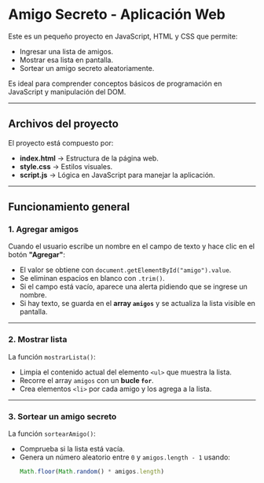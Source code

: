 # Amigo Secreto - Aplicación Web

Este es un pequeño proyecto en JavaScript, HTML y CSS que permite:
- Ingresar una lista de amigos.
- Mostrar esa lista en pantalla.
- Sortear un amigo secreto aleatoriamente.

Es ideal para comprender conceptos básicos de programación en JavaScript y manipulación del DOM.

---

## Archivos del proyecto
El proyecto está compuesto por:

- **index.html** → Estructura de la página web.
- **style.css** → Estilos visuales.
- **script.js** → Lógica en JavaScript para manejar la aplicación.

---

## Funcionamiento general

### 1. **Agregar amigos**
Cuando el usuario escribe un nombre en el campo de texto y hace clic en el botón **"Agregar"**:
- El valor se obtiene con `document.getElementById("amigo").value`.
- Se eliminan espacios en blanco con `.trim()`.
- Si el campo está vacío, aparece una alerta pidiendo que se ingrese un nombre.
- Si hay texto, se guarda en el **array `amigos`** y se actualiza la lista visible en pantalla.

---

### 2. **Mostrar lista**
La función `mostrarLista()`:
- Limpia el contenido actual del elemento `<ul>` que muestra la lista.
- Recorre el array `amigos` con un **bucle `for`**.
- Crea elementos `<li>` por cada amigo y los agrega a la lista.

---

### 3. **Sortear un amigo secreto**
La función `sortearAmigo()`:
- Comprueba si la lista está vacía.
- Genera un número aleatorio entre `0` y `amigos.length - 1` usando:
  ```js
  Math.floor(Math.random() * amigos.length)
